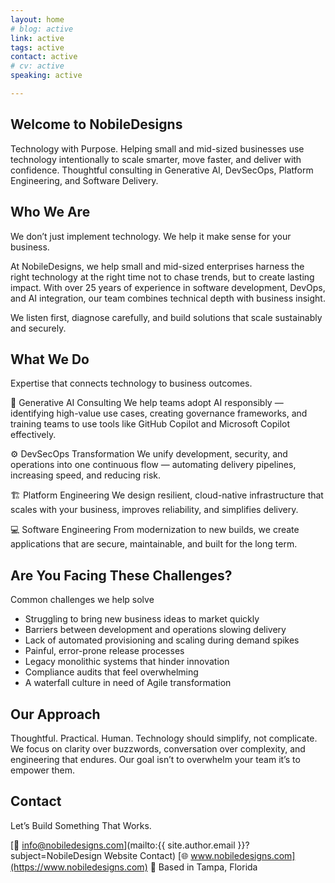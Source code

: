 ```yaml
---
layout: home
# blog: active
link: active
tags: active
contact: active
# cv: active
speaking: active

---
```


## Welcome to NobileDesigns

Technology with Purpose.
Helping small and mid-sized businesses use technology intentionally to scale smarter, move faster, and deliver with confidence.
Thoughtful consulting in Generative AI, DevSecOps, Platform Engineering, and Software Delivery.

## Who We Are

We don’t just implement technology. We help it make sense for your business.

At NobileDesigns, we help small and mid-sized enterprises harness the right technology at the right time not to chase trends, but to create lasting impact. 
With over 25 years of experience in software development, DevOps, and AI integration, our team combines technical depth with business insight.

We listen first, diagnose carefully, and build solutions that scale sustainably and securely.

## What We Do

Expertise that connects technology to business outcomes.

🧠 Generative AI Consulting
We help teams adopt AI responsibly — identifying high-value use cases, creating governance frameworks, and training teams to use tools like GitHub Copilot and Microsoft Copilot effectively.

⚙️ DevSecOps Transformation
We unify development, security, and operations into one continuous flow — automating delivery pipelines, increasing speed, and reducing risk.

🏗 Platform Engineering
We design resilient, cloud-native infrastructure that scales with your business, improves reliability, and simplifies delivery.

💻 Software Engineering
From modernization to new builds, we create applications that are secure, maintainable, and built for the long term.

## Are You Facing These Challenges?

Common challenges we help solve

- Struggling to bring new business ideas to market quickly
- Barriers between development and operations slowing delivery
- Lack of automated provisioning and scaling during demand spikes
- Painful, error-prone release processes
- Legacy monolithic systems that hinder innovation
- Compliance audits that feel overwhelming
- A waterfall culture in need of Agile transformation


## Our Approach

Thoughtful. Practical. Human.
Technology should simplify, not complicate. We focus on clarity over buzzwords, conversation over complexity, and engineering that endures. 
Our goal isn’t to overwhelm your team it’s to empower them.

## Contact
Let’s Build Something That Works.

[📧 info@nobiledesigns.com](mailto:{{ site.author.email }}?subject=NobileDesign Website Contact)
[🌐 www.nobiledesigns.com](https://www.nobiledesigns.com)
📍 Based in Tampa, Florida



